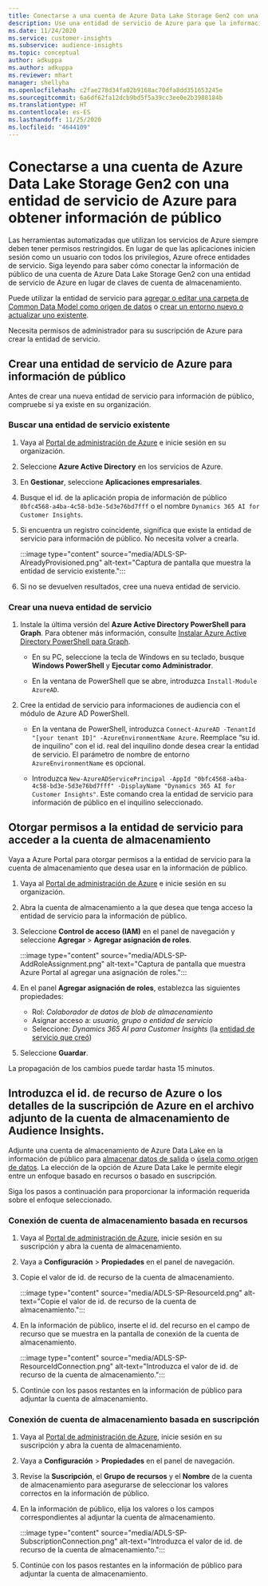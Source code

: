 ```yaml
---
title: Conectarse a una cuenta de Azure Data Lake Storage Gen2 con una entidad de servicio
description: Use una entidad de servicio de Azure para que la información de público se conecte a su propio lago de datos al adjuntarlo a la información de público.
ms.date: 11/24/2020
ms.service: customer-insights
ms.subservice: audience-insights
ms.topic: conceptual
author: adkuppa
ms.author: adkuppa
ms.reviewer: mhart
manager: shellyha
ms.openlocfilehash: c2fae278d34fa02b9168ac70dfa8dd351653245e
ms.sourcegitcommit: 6a6df62fa12dcb9bd5f5a39cc3ee0e2b3988184b
ms.translationtype: HT
ms.contentlocale: es-ES
ms.lasthandoff: 11/25/2020
ms.locfileid: "4644109"
---
```

# <a name="connect-to-an-azure-data-lake-storage-gen2-account-with-an-azure-service-principal-for-audience-insights"></a>Conectarse a una cuenta de Azure Data Lake Storage Gen2 con una entidad de servicio de Azure para obtener información de público

Las herramientas automatizadas que utilizan los servicios de Azure siempre deben tener permisos restringidos. En lugar de que las aplicaciones inicien sesión como un usuario con todos los privilegios, Azure ofrece entidades de servicio. Siga leyendo para saber cómo conectar la información de público de una cuenta de Azure Data Lake Storage Gen2 con una entidad de servicio de Azure en lugar de claves de cuenta de almacenamiento. 

Puede utilizar la entidad de servicio para [agregar o editar una carpeta de Common Data Model como origen de datos](connect-common-data-model.md) o [crear un entorno nuevo o actualizar uno existente](manage-environments.md#create-an-environment-in-an-existing-organization).

Necesita permisos de administrador para su suscripción de Azure para crear la entidad de servicio.

## <a name="create-azure-service-principal-for-audience-insights"></a>Crear una entidad de servicio de Azure para información de público

Antes de crear una nueva entidad de servicio para información de público, compruebe si ya existe en su organización.

### <a name="look-for-an-existing-service-principal"></a>Buscar una entidad de servicio existente

1. Vaya al [Portal de administración de Azure](https://portal.azure.com) e inicie sesión en su organización.

2. Seleccione **Azure Active Directory** en los servicios de Azure.

3. En **Gestionar**, seleccione **Aplicaciones empresariales**.

4. Busque el id. de la aplicación propia de información de público `0bfc4568-a4ba-4c58-bd3e-5d3e76bd7fff` o el nombre `Dynamics 365 AI for Customer Insights`.

5. Si encuentra un registro coincidente, significa que existe la entidad de servicio para información de público. No necesita volver a crearla.
   
   :::image type="content" source="media/ADLS-SP-AlreadyProvisioned.png" alt-text="Captura de pantalla que muestra la entidad de servicio existente.":::
   
6. Si no se devuelven resultados, cree una nueva entidad de servicio.

### <a name="create-a-new-service-principal"></a>Crear una nueva entidad de servicio

1. Instale la última versión del **Azure Active Directory PowerShell para Graph**. Para obtener más información, consulte [Instalar Azure Active Directory PowerShell para Graph](https://docs.microsoft.com/powershell/azure/active-directory/install-adv2).
   - En su PC, seleccione la tecla de Windows en su teclado, busque **Windows PowerShell** y **Ejecutar como Administrador**.
   
   - En la ventana de PowerShell que se abre, introduzca `Install-Module AzureAD`.

2. Cree la entidad de servicio para informaciones de audiencia con el módulo de Azure AD PowerShell.
   - En la ventana de PowerShell, introduzca `Connect-AzureAD -TenantId "[your tenant ID]" -AzureEnvironmentName Azure`. Reemplace “su id. de inquilino” con el id. real del inquilino donde desea crear la entidad de servicio. El parámetro de nombre de entorno `AzureEnvironmentName` es opcional.
  
   - Introduzca `New-AzureADServicePrincipal -AppId "0bfc4568-a4ba-4c58-bd3e-5d3e76bd7fff" -DisplayName "Dynamics 365 AI for Customer Insights"`. Este comando crea la entidad de servicio para información de público en el inquilino seleccionado.  

## <a name="grant-permissions-to-the-service-principal-to-access-the-storage-account"></a>Otorgar permisos a la entidad de servicio para acceder a la cuenta de almacenamiento

Vaya a Azure Portal para otorgar permisos a la entidad de servicio para la cuenta de almacenamiento que desea usar en la información de público.

1. Vaya al [Portal de administración de Azure](https://portal.azure.com) e inicie sesión en su organización.

1. Abra la cuenta de almacenamiento a la que desea que tenga acceso la entidad de servicio para la información de público.

1. Seleccione **Control de acceso (IAM)** en el panel de navegación y seleccione **Agregar** > **Agregar asignación de roles**.
   
   :::image type="content" source="media/ADLS-SP-AddRoleAssignment.png" alt-text="Captura de pantalla que muestra Azure Portal al agregar una asignación de roles.":::
   
1. En el panel **Agregar asignación de roles**, establezca las siguientes propiedades:
   - Rol: *Colaborador de datos de blob de almacenamiento*
   - Asignar acceso a: *usuario, grupo o entidad de servicio*
   - Seleccione: *Dynamics 365 AI para Customer Insights* (la [entidad de servicio que creó](#create-a-new-service-principal))

1.  Seleccione **Guardar**.

La propagación de los cambios puede tardar hasta 15 minutos.

## <a name="enter-the-azure-resource-id-or-the-azure-subscription-details-in-the-storage-account-attachment-to-audience-insights"></a>Introduzca el id. de recurso de Azure o los detalles de la suscripción de Azure en el archivo adjunto de la cuenta de almacenamiento de Audience Insights.

Adjunte una cuenta de almacenamiento de Azure Data Lake en la información de público para [almacenar datos de salida](manage-environments.md) o [úsela como origen de datos](connect-common-data-service-lake.md). La elección de la opción de Azure Data Lake le permite elegir entre un enfoque basado en recursos o basado en suscripción.

Siga los pasos a continuación para proporcionar la información requerida sobre el enfoque seleccionado.

### <a name="resounce-based-storage-account-connection"></a>Conexión de cuenta de almacenamiento basada en recursos

1. Vaya al [Portal de administración de Azure](https://portal.azure.com), inicie sesión en su suscripción y abra la cuenta de almacenamiento.

1. Vaya a **Configuración** > **Propiedades** en el panel de navegación.

1. Copie el valor de id. de recurso de la cuenta de almacenamiento.

   :::image type="content" source="media/ADLS-SP-ResourceId.png" alt-text="Copie el valor de id. de recurso de la cuenta de almacenamiento.":::

1. En la información de público, inserte el id. del recurso en el campo de recurso que se muestra en la pantalla de conexión de la cuenta de almacenamiento.

   :::image type="content" source="media/ADLS-SP-ResourceIdConnection.png" alt-text="Introduzca el valor de id. de recurso de la cuenta de almacenamiento.":::   
   
1. Continúe con los pasos restantes en la información de público para adjuntar la cuenta de almacenamiento.

### <a name="subscription-based-storage-account-connection"></a>Conexión de cuenta de almacenamiento basada en suscripción

1. Vaya al [Portal de administración de Azure](https://portal.azure.com), inicie sesión en su suscripción y abra la cuenta de almacenamiento.

1. Vaya a **Configuración** > **Propiedades** en el panel de navegación.

1. Revise la **Suscripción**, el **Grupo de recursos** y el **Nombre** de la cuenta de almacenamiento para asegurarse de seleccionar los valores correctos en la información de público.

1. En la información de público, elija los valores o los campos correspondientes al adjuntar la cuenta de almacenamiento.

   :::image type="content" source="media/ADLS-SP-SubscriptionConnection.png" alt-text="Introduzca el valor de id. de recurso de la cuenta de almacenamiento.":::
   
1. Continúe con los pasos restantes en la información de público para adjuntar la cuenta de almacenamiento.
